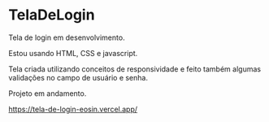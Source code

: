 # TelaDeLogin
Tela de login em desenvolvimento.

Estou usando HTML, CSS e javascript.

Tela criada utilizando conceitos de responsividade e feito também algumas validações no campo de usuário e senha.

Projeto em andamento.


https://tela-de-login-eosin.vercel.app/
